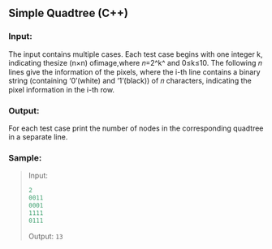 ## Simple Quadtree (C++)

### Input:

The input contains multiple cases. Each test case begins with one integer k, indicating
thesize (n×n) ofimage,where 𝑛=2^k^ and 0≤k≤10.
The following 𝑛 lines give the information of the pixels, where the i-th line contains
a binary string (containing ‘0’(white) and ‘1’(black)) of 𝑛 characters, indicating the
pixel information in the i-th row.

### Output:

For each test case print the number of nodes in the corresponding quadtree in a separate line.

### Sample:

> Input:
>
> ```c++
> 2
> 0011
> 0001
> 1111
> 0111
> ```
> Output:
> `13`

